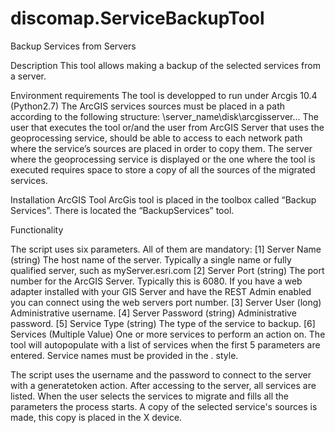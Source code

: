 # discomap.ServiceBackupTool
Backup Services from Servers

Description
This tool allows making a backup of the selected services from a server.

Environment requirements
The tool is developped to run under Arcgis 10.4 (Python2.7)
The ArcGIS services sources must be placed in a path according to the following structure: \\server_name\disk\arcgisserver\...
The user that executes the tool or/and the user from ArcGIS Server that uses the geoprocessing service, should be able to access to each network path where the service’s sources are placed in order to copy them. 
The server where the geoprocessing service is displayed or the one where the tool is executed requires space to store a copy of all the sources of the migrated services.

Installation
ArcGIS Tool
ArcGis tool is placed in the toolbox called “Backup Services”. There is located the “BackupServices” tool.

 

Functionality

The script uses six parameters. All of them are mandatory:
[1] Server Name (string)
The host name of the server. Typically a single name or fully qualified server, such as myServer.esri.com
[2] Server Port (string)
The port number for the ArcGIS Server. Typically this is 6080. If you have a web adapter installed with your GIS Server and have the REST Admin enabled you can connect using the web servers port number.
[3] Server User (long)
Administrative username.
[4] Server Password (string) 
Administrative password.
[5] Service Type (string)
The type of the service to backup.
[6] Services (Multiple Value)
One or more services to perform an action on. The tool will autopopulate with a list of services when the first 5 parameters are entered. Service names must be provided in the <ServiceName>.<ServiceType> style.

The script uses the username and the password to connect to the server with a generatetoken action. After accessing to the server, all services are listed. When the user selects the services to migrate and fills all the parameters the process starts.
A copy of the selected service's sources is made, this copy is placed in the X device. 